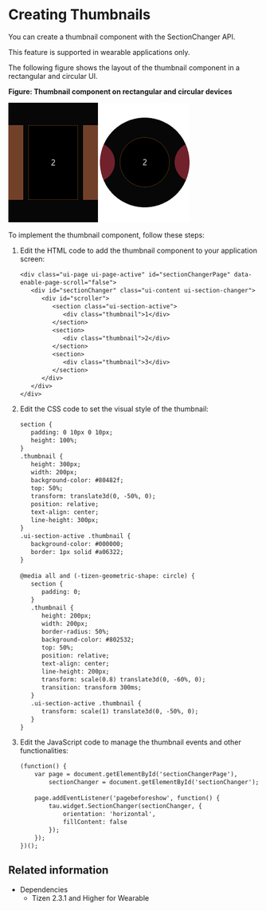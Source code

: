# Creating Thumbnails

You can create a thumbnail component with the SectionChanger API.

This feature is supported in wearable applications only.

The following figure shows the layout of the thumbnail component in a rectangular and circular UI.

**Figure: Thumbnail component on rectangular and circular devices**

![Thumbnail component on a rectangular device](./media/rectangular_thumbnail.png) ![Thumbnail component on a circular device](./media/round_thumbnail.png)

To implement the thumbnail component, follow these steps:

1. Edit the HTML code to add the thumbnail component to your application screen:

   ```
   <div class="ui-page ui-page-active" id="sectionChangerPage" data-enable-page-scroll="false">
      <div id="sectionChanger" class="ui-content ui-section-changer">
         <div id="scroller">
            <section class="ui-section-active">
               <div class="thumbnail">1</div>
            </section>
            <section>
               <div class="thumbnail">2</div>
            </section>
            <section>
               <div class="thumbnail">3</div>
            </section>
         </div>
      </div>
   </div>
   ```

2. Edit the CSS code to set the visual style of the thumbnail:

   ```
   section {
      padding: 0 10px 0 10px;
      height: 100%;
   }
   .thumbnail {
      height: 300px;
      width: 200px;
      background-color: #80482f;
      top: 50%;
      transform: translate3d(0, -50%, 0);
      position: relative;
      text-align: center;
      line-height: 300px;
   }
   .ui-section-active .thumbnail {
      background-color: #000000;
      border: 1px solid #a06322;
   }

   @media all and (-tizen-geometric-shape: circle) {
      section {
         padding: 0;
      }
      .thumbnail {
         height: 200px;
         width: 200px;
         border-radius: 50%;
         background-color: #802532;
         top: 50%;
         position: relative;
         text-align: center;
         line-height: 200px;
         transform: scale(0.8) translate3d(0, -60%, 0);
         transition: transform 300ms;
      }
      .ui-section-active .thumbnail {
         transform: scale(1) translate3d(0, -50%, 0);
      }
   }
   ```

3. Edit the JavaScript code to manage the thumbnail events and other functionalities:

   ```
   (function() {
       var page = document.getElementById('sectionChangerPage'),
           sectionChanger = document.getElementById('sectionChanger');

       page.addEventListener('pagebeforeshow', function() {
           tau.widget.SectionChanger(sectionChanger, {
               orientation: 'horizontal',
               fillContent: false
           });
       });
   })();
   ```

## Related information
* Dependencies   
   - Tizen 2.3.1 and Higher for Wearable
